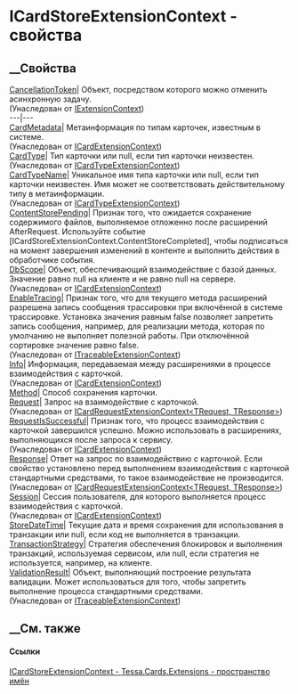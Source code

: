 # ICardStoreExtensionContext - свойства
##  __Свойства
[CancellationToken](P_Tessa_Extensions_IExtensionContext_CancellationToken.htm)|
Объект, посредством которого можно отменить асинхронную задачу.  
(Унаследован от [IExtensionContext](T_Tessa_Extensions_IExtensionContext.htm))  
---|---  
[CardMetadata](P_Tessa_Cards_Extensions_ICardExtensionContext_CardMetadata.htm)|
Метаинформация по типам карточек, известным в системе.  
(Унаследован от
[ICardExtensionContext](T_Tessa_Cards_Extensions_ICardExtensionContext.htm))  
[CardType](P_Tessa_Cards_Extensions_ICardTypeExtensionContext_CardType.htm)|
Тип карточки или null, если тип карточки неизвестен.  
(Унаследован от
[ICardTypeExtensionContext](T_Tessa_Cards_Extensions_ICardTypeExtensionContext.htm))  
[CardTypeName](P_Tessa_Cards_Extensions_ICardTypeExtensionContext_CardTypeName.htm)|
Уникальное имя типа карточки или null, если тип карточки неизвестен. Имя может
не соответствовать действительному типу в метаинформации.  
(Унаследован от
[ICardTypeExtensionContext](T_Tessa_Cards_Extensions_ICardTypeExtensionContext.htm))  
[ContentStorePending](P_Tessa_Cards_Extensions_ICardStoreExtensionContext_ContentStorePending.htm)|
Признак того, что ожидается сохранение содержимого файлов, выполняемое
отложенно после расширений AfterRequest. Используйте событие
[ICardStoreExtensionContext.ContentStoreCompleted], чтобы подписаться на
момент завершения изменений в контенте и выполнить действия в обработчике
события.  
[DbScope](P_Tessa_Cards_Extensions_ICardExtensionContext_DbScope.htm)|
Объект, обеспечивающий взаимодействие с базой данных. Значение равно null на
клиенте и не равно null на сервере.  
(Унаследован от
[ICardExtensionContext](T_Tessa_Cards_Extensions_ICardExtensionContext.htm))  
[EnableTracing](P_Tessa_Extensions_ITraceableExtensionContext_EnableTracing.htm)|
Признак того, что для текущего метода расширений разрешена запись сообщения
трассировки при включённой в системе трассировке. Установка значения равным
false позволяет запретить запись сообщения, например, для реализации метода,
которая по умолчанию не выполняет полезной работы. При отключённой сортировке
значение равно false.  
(Унаследован от
[ITraceableExtensionContext](T_Tessa_Extensions_ITraceableExtensionContext.htm))  
[Info](P_Tessa_Cards_Extensions_ICardExtensionContext_Info.htm)|  Информация,
передаваемая между расширениями в процессе взаимодействия с карточкой.  
(Унаследован от
[ICardExtensionContext](T_Tessa_Cards_Extensions_ICardExtensionContext.htm))  
[Method](P_Tessa_Cards_Extensions_ICardStoreExtensionContext_Method.htm)|
Способ сохранения карточки.  
[Request](P_Tessa_Cards_Extensions_ICardRequestExtensionContext_2_Request.htm)|
Запрос на взаимодействие с карточкой.  
(Унаследован от [ICardRequestExtensionContext<TRequest,
TResponse>](T_Tessa_Cards_Extensions_ICardRequestExtensionContext_2.htm))  
[RequestIsSuccessful](P_Tessa_Cards_Extensions_ICardExtensionContext_RequestIsSuccessful.htm)|
Признак того, что процесс взаимодействия с карточкой завершился успешно. Можно
использовать в расширениях, выполняющихся после запроса к сервису.  
(Унаследован от
[ICardExtensionContext](T_Tessa_Cards_Extensions_ICardExtensionContext.htm))  
[Response](P_Tessa_Cards_Extensions_ICardRequestExtensionContext_2_Response.htm)|
Ответ на запрос по взаимодействию с карточкой. Если свойство установлено перед
выполнением взаимодействия с карточкой стандартными средствами, то такое
взаимодействие не производится.  
(Унаследован от [ICardRequestExtensionContext<TRequest,
TResponse>](T_Tessa_Cards_Extensions_ICardRequestExtensionContext_2.htm))  
[Session](P_Tessa_Cards_Extensions_ICardExtensionContext_Session.htm)| Сессия
пользователя, для которого выполняется процесс взаимодействия с карточкой.  
(Унаследован от
[ICardExtensionContext](T_Tessa_Cards_Extensions_ICardExtensionContext.htm))  
[StoreDateTime](P_Tessa_Cards_Extensions_ICardStoreExtensionContext_StoreDateTime.htm)|
Текущие дата и время сохранения для использования в транзакции или null, если
код не выполняется в транзакции.  
[TransactionStrategy](P_Tessa_Cards_Extensions_ICardStoreExtensionContext_TransactionStrategy.htm)|
Стратегия обеспечения блокировок и выполнения транзакций, используемая
сервисом, или null, если стратегия не используется, например, на клиенте.  
[ValidationResult](P_Tessa_Extensions_ITraceableExtensionContext_ValidationResult.htm)|
Объект, выполняющий построение результата валидации. Может использоваться для
того, чтобы запретить выполнение процесса стандартными средствами.  
(Унаследован от
[ITraceableExtensionContext](T_Tessa_Extensions_ITraceableExtensionContext.htm))  
##  __См. также
#### Ссылки
[ICardStoreExtensionContext -
](T_Tessa_Cards_Extensions_ICardStoreExtensionContext.htm)
[Tessa.Cards.Extensions - пространство имён](N_Tessa_Cards_Extensions.htm)
